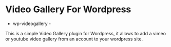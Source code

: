 Video Gallery For Wordpress
===============

- wp-videogallery -

This is a simple Video Gallery plugin for Wordpress, it allows to add a vimeo or youtube video gallery from an account to your wordpress site.
